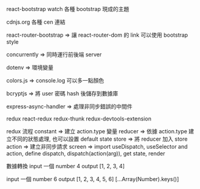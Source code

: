 react-bootstrap watch 各種 bootstrap 現成的主題

cdnjs.org 各種 cen 連結

react-router-bootstrap => 讓 react-router-dom 的 link 可以使用 bootstrap style

concurrently => 同時運行前後端 server

dotenv => 環境變量

colors.js => console.log 可以多一點顏色

bcryptjs => 將 user 密碼 hash 後儲存到數據庫

express-async-handler => 處理非同步錯誤的中間件

redux react-redux redux-thunk redux-devtools-extension

redux 流程
constant => 建立 action.type 變量
reducer => 依據 action.type 建立不同的狀態處理, 也可以設置 default state
store => 將 reducer 加入 store
action => 建立非同步請求
screen => import useDispatch, useSelector and action, define dispatch, dispatch(action(arg)), get state, render

數據轉換
input 一個 number 4
output [1, 2, 3, 4]

input 一個 number 6
output [1, 2, 3, 4, 5, 6]
[...Array(Number).keys()]

